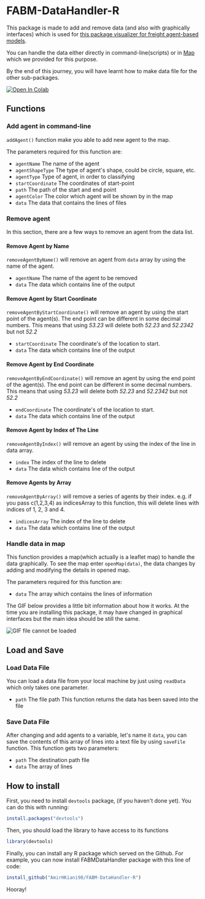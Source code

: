 # FABM-DataHandler-R
This package is made to add and remove data (and also with graphically interfaces) which is used for [this package visualizer for freight agent-based models](https://github.com/AmirHKiani98/ABMFreight-Visualizer).

You can handle the data either directly in command-line(scripts) or in [Map](#handle-data-in-map) which we provided for this purpose.

By the end of this journey, you will have learnt how to make data file for the other sub-packages.

<!-- <img src ="./readme files/map_gif.gif" alt="Loading Gif"> -->
<a href="https://colab.research.google.com/drive/1KBMvzO4X0vVCrM3Tz1WtCO5TeJs72mNg?usp=sharing"><img src="https://colab.research.google.com/assets/colab-badge.svg" alt="Open In Colab"></a>


## Functions
### Add agent in command-line
`addAgent()` function make you able to add new agent to the map.

The parameters required for this function are:

* `agentName` The name of the agent
* `agentShapeType` The type of agent's shape, could be circle, square, etc.
* `agentType` Type of agent, in order to classifying
* `startCoordinate` The coordinates of start-point
* `path` The path of the start and end point
* `agentColor` The color which agent will be shown by in the map
* `data` The data that contains the lines of files

### Remove agent
In this section, there are a few ways to remove an agent from the data list.
#### Remove Agent by Name
`removeAgentByName()` will remove an agent from `data` array by using the name of the agent.
* `agentName` The name of the agent to be removed
* `data` The data which contains line of the output

#### Remove Agent by Start Coordinate
`removeAgentByStartCoordinate()` will remove an agent by using the start point of the agent(s). The end point can be different in some decimal numbers. This means that using *53.23* will delete both *52.23* and *52.2342* but not *52.2*
* `startCoordinate` The coordinate's of the location to start.
* `data` The data which contains line of the output

#### Remove Agent by End Coordinate
`removeAgentByEndCoordinate()` will remove an agent by using the end point of the agent(s). The end point can be different in some decimal numbers. This means that using *53.23* will delete both *52.23* and *52.2342* but not *52.2*
* `endCoordinate` The coordinate's of the location to start.
* `data` The data which contains line of the output

#### Remove Agent by Index of The Line
`removeAgentByIndex()` will remove an agent by using the index of the line in data array.
* `index` The index of the line to delete
* `data` The data which contains line of the output

#### Remove Agents by Array
`removeAgentByArray()` will remove a series of agents by their index. e.g. if you pass c(1,2,3,4) as indicesArray to this function, this will delete lines with indices of 1, 2, 3 and 4.
* `indicesArray` The index of the line to delete
* `data` The data which contains line of the output

### Handle data in map
This function provides a map(which actually is a leaflet map) to handle the data graphically.
To see the map enter `openMap(data)`, the data changes by adding and modifying the details in opened map.

The parameters required for this function are:
* `data` The array which contains the lines of information

The GIF below provides a little bit information about how it works. At the time you are installing this package, it may have changed in graphical interfaces but the main idea should be still the same.

![GIF file cannot be loaded](https://github.com/AmirHKiani98/FABM-DataHandler-R/blob/main/assets/map.gif?raw=true)

## Load and Save
### Load Data File
You can load a data file from your local machine by just using `readData` which only takes one parameter.
* `path` The file path
This function returns the data has been saved into the file
### Save Data File
After changing and add agents to a variable, let's name it `data`, you can save the contents of this array of lines into a text file by using `saveFile` function. This function gets two parameters:
* `path` The destination path file
* `data` The array of lines


## How to install
First, you need to install `devtools` package, (if you haven't done yet). You can do this with running:
```r
install.packages("devtools")
```
Then, you should load the library to have access to its functions
```r
library(devtools)
```
Finally, you can install any R package which served on the Github. For example, you can now install FABMDataHandler package with this line of code:
```r
install_github("AmirHKiani98/FABM-DataHandler-R")
```
Hooray!
